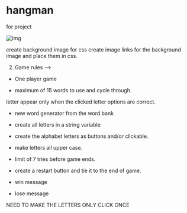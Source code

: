 # hangman   
for project 

![img](https://i.imgur.com/tuVXAuw.png?1)




create background image for css 
create image links for the background image and place them in css. 






<!-- 
1. Need to set up the design of what I want to look like. 
- use Figma for design ideas and make the CSS a little easier to do 
- reference tic tac toe CSS layout to assist with this game. 
- MAKE SURE TO HAVE THE GAME FUCNTIONAL WITH BASIC DESIGN BEFORE SPENDING ALOT OF TIME ON THE STYLING.  -->

2. Game rules --> 
 
 - One player game 
  
  - maximum of 15 words to use and cycle through. 

<!-- - create blank spaces for the words to populate. (underline or squares)  -->

letter appear only when the clicked letter options are correct.

- new word generator from the word bank 

<!-- - create a start funtion  -->

- create all letters in a string variable

- create the alphabet letters as buttons and/or clickable.

- make letters all upper case.


<!-- - grab images of each part of the stick guy to put into JS. -->



- limit of 7 tries before game ends.

- create a restart button and tie it to the end of game. 

- win message

- lose message 

NEED TO MAKE THE LETTERS ONLY CLICK ONCE
